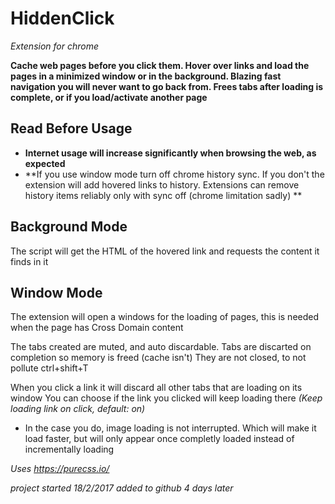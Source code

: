 # HiddenClick
*Extension for chrome*

**Cache web pages before you click them.
Hover over links and load the pages in a minimized window or in the background.
Blazing fast navigation you will never want to go back from.
Frees tabs after loading is complete, or if you load/activate another page**

## Read Before Usage
* **Internet usage will increase significantly when browsing the web, as expected**
* **If you use window mode turn off chrome history sync. If you don't the extension will add hovered links to history. Extensions can remove history items reliably only with sync off (chrome limitation sadly) **

## Background Mode
The script will get the HTML of the hovered link and requests the content it finds in it

## Window Mode
The extension will open a windows for the loading of pages, this is needed when the page has Cross Domain content

The tabs created are muted, and auto discardable. Tabs are discarted on completion so memory is freed (cache isn't)
They are not closed, to not pollute ctrl+shift+T

When you click a link it will discard all other tabs that are loading on its window
You can choose if the link you clicked will keep loading there *(Keep loading link on click, default: on)*
* In the case you do, image loading is not interrupted. Which will make it load faster, but will only appear once completly loaded instead of incrementally loading

*Uses https://purecss.io/*

*project started 18/2/2017 added to github 4 days later*
